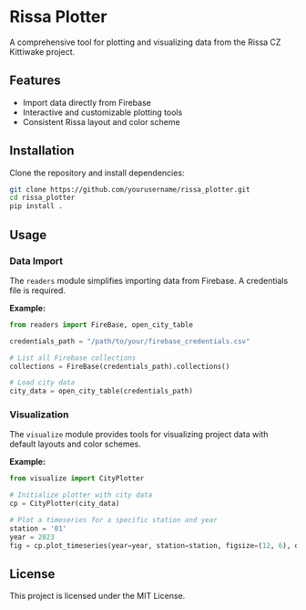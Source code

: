 # Rissa Plotter

A comprehensive tool for plotting and visualizing data from the Rissa CZ Kittiwake project.

## Features

- Import data directly from Firebase
- Interactive and customizable plotting tools
- Consistent Rissa layout and color scheme

## Installation

Clone the repository and install dependencies:

```bash
git clone https://github.com/yourusername/rissa_plotter.git
cd rissa_plotter
pip install .
```

## Usage

### Data Import

The `readers` module simplifies importing data from Firebase. A credentials file is required.

**Example:**

```python
from readers import FireBase, open_city_table

credentials_path = "/path/to/your/firebase_credentials.csv"

# List all Firebase collections
collections = FireBase(credentials_path).collections()

# Load city data
city_data = open_city_table(credentials_path)
```

### Visualization

The `visualize` module provides tools for visualizing project data with default layouts and color schemes.

**Example:**

```python
from visualize import CityPlotter

# Initialize plotter with city data
cp = CityPlotter(city_data)

# Plot a timeseries for a specific station and year
station = '01'
year = 2023
fig = cp.plot_timeseries(year=year, station=station, figsize=(12, 6), dpi=150)
```

## License

This project is licensed under the MIT License.